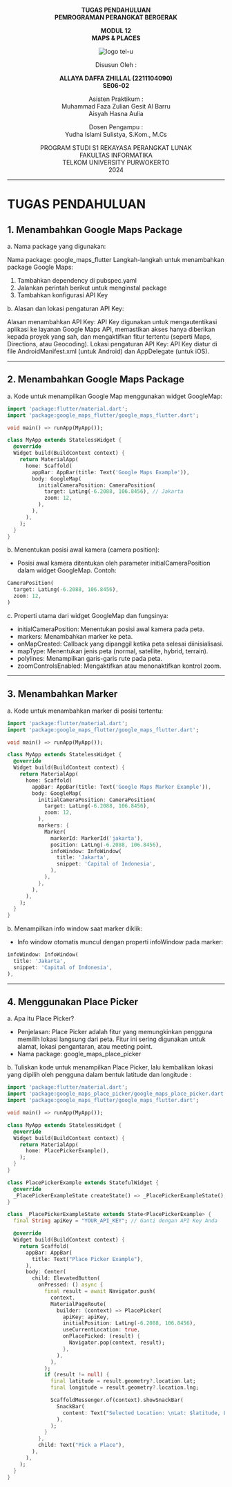 <div align="center">

**TUGAS PENDAHULUAN**  
**PEMROGRAMAN PERANGKAT BERGERAK**

**MODUL 12**  
**MAPS & PLACES**

![logo tel-u](https://github.com/user-attachments/assets/3a44181d-9c92-47f6-8cf0-87755117fd99)

Disusun Oleh :

**ALLAYA DAFFA ZHILLAL (2211104090)**  
**SE06-02**

Asisten Praktikum :  
Muhammad Faza Zulian Gesit Al Barru  
Aisyah Hasna Aulia

Dosen Pengampu :  
Yudha Islami Sulistya, S.Kom., M.Cs

PROGRAM STUDI S1 REKAYASA PERANGKAT LUNAK  
FAKULTAS INFORMATIKA  
TELKOM UNIVERSITY PURWOKERTO  
2024

</div>

---

# TUGAS PENDAHULUAN

**1. Menambahkan Google Maps Package**
-
a. Nama package yang digunakan:

Nama package: google_maps_flutter
Langkah-langkah untuk menambahkan package Google Maps:

1. Tambahkan dependency di pubspec.yaml
2. Jalankan perintah berikut untuk menginstal package
3. Tambahkan konfigurasi API Key

b. Alasan dan lokasi pengaturan API Key:

Alasan menambahkan API Key: API Key digunakan untuk mengautentikasi aplikasi ke layanan Google Maps API, memastikan akses hanya diberikan kepada proyek yang sah, dan mengaktifkan fitur tertentu (seperti Maps, Directions, atau Geocoding).
Lokasi pengaturan API Key: API Key diatur di file AndroidManifest.xml (untuk Android) dan AppDelegate (untuk iOS).

---
**2. Menambahkan Google Maps Package**
-
a. Kode untuk menampilkan Google Map menggunakan widget GoogleMap:
```dart
import 'package:flutter/material.dart';
import 'package:google_maps_flutter/google_maps_flutter.dart';

void main() => runApp(MyApp());

class MyApp extends StatelessWidget {
  @override
  Widget build(BuildContext context) {
    return MaterialApp(
      home: Scaffold(
        appBar: AppBar(title: Text('Google Maps Example')),
        body: GoogleMap(
          initialCameraPosition: CameraPosition(
            target: LatLng(-6.2088, 106.8456), // Jakarta
            zoom: 12,
          ),
        ),
      ),
    );
  }
}

```
b. Menentukan posisi awal kamera (camera position):
- Posisi awal kamera ditentukan oleh parameter initialCameraPosition dalam widget GoogleMap. Contoh:
```dart
CameraPosition(
  target: LatLng(-6.2088, 106.8456),
  zoom: 12,
)

```

c. Properti utama dari widget GoogleMap dan fungsinya:

- initialCameraPosition: Menentukan posisi awal kamera pada peta.
- markers: Menambahkan marker ke peta.
- onMapCreated: Callback yang dipanggil ketika peta selesai diinisialisasi.
- mapType: Menentukan jenis peta (normal, satellite, hybrid, terrain).
- polylines: Menampilkan garis-garis rute pada peta.
- zoomControlsEnabled: Mengaktifkan atau menonaktifkan kontrol zoom.

---
**3. Menambahkan Marker**
-
a. Kode untuk menambahkan marker di posisi tertentu:
```dart
import 'package:flutter/material.dart';
import 'package:google_maps_flutter/google_maps_flutter.dart';

void main() => runApp(MyApp());

class MyApp extends StatelessWidget {
  @override
  Widget build(BuildContext context) {
    return MaterialApp(
      home: Scaffold(
        appBar: AppBar(title: Text('Google Maps Marker Example')),
        body: GoogleMap(
          initialCameraPosition: CameraPosition(
            target: LatLng(-6.2088, 106.8456), 
            zoom: 12,
          ),
          markers: {
            Marker(
              markerId: MarkerId('jakarta'),
              position: LatLng(-6.2088, 106.8456),
              infoWindow: InfoWindow(
                title: 'Jakarta',
                snippet: 'Capital of Indonesia',
              ),
            ),
          },
        ),
      ),
    );
  }
}

```
b. Menampilkan info window saat marker diklik:
- Info window otomatis muncul dengan properti infoWindow pada marker:
```dart
infoWindow: InfoWindow(
  title: 'Jakarta',
  snippet: 'Capital of Indonesia',
),

```
---
**4. Menggunakan Place Picker**
-
a. Apa itu Place Picker?
- Penjelasan: Place Picker adalah fitur yang memungkinkan pengguna memilih lokasi langsung dari peta. Fitur ini sering digunakan untuk alamat, lokasi pengantaran, atau meeting point.
- Nama package: google_maps_place_picker

b. Tuliskan kode untuk menampilkan Place Picker, lalu kembalikan lokasi yang
dipilih oleh pengguna dalam bentuk latitude dan longitude :
```dart
import 'package:flutter/material.dart';
import 'package:google_maps_place_picker/google_maps_place_picker.dart';
import 'package:google_maps_flutter/google_maps_flutter.dart';

void main() => runApp(MyApp());

class MyApp extends StatelessWidget {
  @override
  Widget build(BuildContext context) {
    return MaterialApp(
      home: PlacePickerExample(),
    );
  }
}

class PlacePickerExample extends StatefulWidget {
  @override
  _PlacePickerExampleState createState() => _PlacePickerExampleState();
}

class _PlacePickerExampleState extends State<PlacePickerExample> {
  final String apiKey = "YOUR_API_KEY"; // Ganti dengan API Key Anda

  @override
  Widget build(BuildContext context) {
    return Scaffold(
      appBar: AppBar(
        title: Text("Place Picker Example"),
      ),
      body: Center(
        child: ElevatedButton(
          onPressed: () async {
            final result = await Navigator.push(
              context,
              MaterialPageRoute(
                builder: (context) => PlacePicker(
                  apiKey: apiKey,
                  initialPosition: LatLng(-6.2088, 106.8456), 
                  useCurrentLocation: true,
                  onPlacePicked: (result) {
                    Navigator.pop(context, result);
                  },
                ),
              ),
            );
            if (result != null) {
              final latitude = result.geometry?.location.lat;
              final longitude = result.geometry?.location.lng;

              ScaffoldMessenger.of(context).showSnackBar(
                SnackBar(
                  content: Text("Selected Location: \nLat: $latitude, Lng: $longitude"),
                ),
              );
            }
          },
          child: Text("Pick a Place"),
        ),
      ),
    );
  }
}


```
